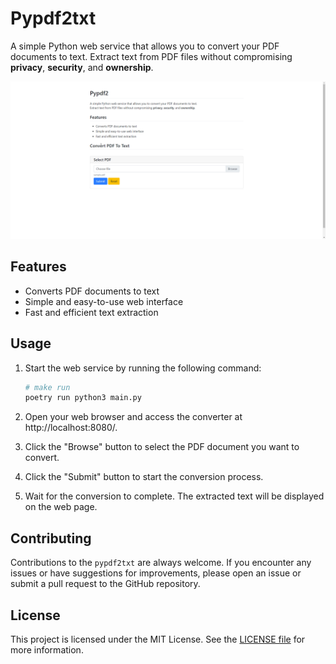 # Pypdf2txt

A simple Python web service that allows you to convert your PDF documents to text. Extract text from PDF files without compromising **privacy**, **security**, and **ownership**.

<img
  src="./docs/images/demo.gif"
  alt="Demo image"
  width=auto
  height=auto
/>

## Features

-   Converts PDF documents to text
-   Simple and easy-to-use web interface
-   Fast and efficient text extraction

## Usage

1. Start the web service by running the following command:

    ```sh
    # make run
    poetry run python3 main.py
    ```

2. Open your web browser and access the converter at http://localhost:8080/.
3. Click the "Browse" button to select the PDF document you want to convert.
4. Click the "Submit" button to start the conversion process.
5. Wait for the conversion to complete. The extracted text will be displayed on the web page.

## Contributing

Contributions to the `pypdf2txt` are always welcome. If you encounter any issues or have suggestions for improvements, please open an issue or submit a pull request to the GitHub repository.

## License

This project is licensed under the MIT License. See the [LICENSE file](./LICENSE) for more information.
